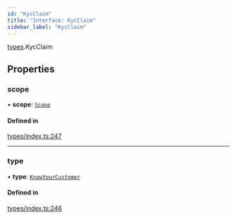 ```yaml
---
id: "KycClaim"
title: "Interface: KycClaim"
sidebar_label: "KycClaim"
---
```


[types](../../../modules/Types/Types.md).KycClaim

## Properties

### scope

• **scope**: [`Scope`](../Scope/Scope.md)

#### Defined in

[types/index.ts:247](https://github.com/PolymeshAssociation/polymesh-sdk/blob/2d3ac2aea/src/types/index.ts#L247)

___

### type

• **type**: [`KnowYourCustomer`](../../../enums/Types/ClaimType/ClaimType.md#knowyourcustomer)

#### Defined in

[types/index.ts:246](https://github.com/PolymeshAssociation/polymesh-sdk/blob/2d3ac2aea/src/types/index.ts#L246)
